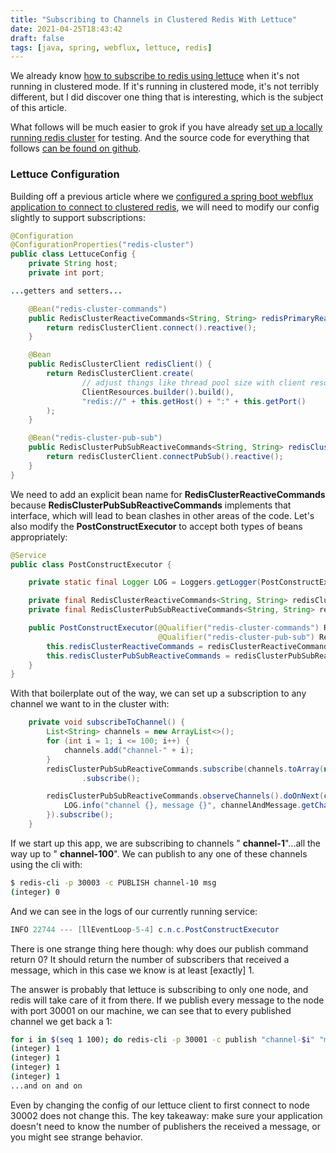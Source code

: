```yaml
---
title: "Subscribing to Channels in Clustered Redis With Lettuce"
date: 2021-04-25T18:43:42
draft: false
tags: [java, spring, webflux, lettuce, redis]
---
```


We already know [how to subscribe to redis using lettuce](https://nickolasfisher.com/blog/Subscribing-to-Redis-Channels-with-Java-Spring-Boot-and-Lettuce) when it's not running in clustered mode. If it's running in clustered mode, it's not terribly different, but I did discover one thing that is interesting, which is the subject of this article.

What follows will be much easier to grok if you have already [set up a locally running redis cluster](https://nickolasfisher.com/blog/Bootstrap-a-Local-Sharded-Redis-Cluster-in-Five-Minutes) for testing. And the source code for everything that follows [can be found on github](https://github.com/nfisher23/reactive-programming-webflux).

### Lettuce Configuration

Building off a previous article where we [configured a spring boot webflux application to connect to clustered redis](https://nickolasfisher.com/blog/Configuring-LettuceWebflux-to-work-with-Clustered-Redis), we will need to modify our config slightly to support subscriptions:

```java
@Configuration
@ConfigurationProperties("redis-cluster")
public class LettuceConfig {
    private String host;
    private int port;

...getters and setters...

    @Bean("redis-cluster-commands")
    public RedisClusterReactiveCommands<String, String> redisPrimaryReactiveCommands(RedisClusterClient redisClusterClient) {
        return redisClusterClient.connect().reactive();
    }

    @Bean
    public RedisClusterClient redisClient() {
        return RedisClusterClient.create(
                // adjust things like thread pool size with client resources
                ClientResources.builder().build(),
                "redis://" + this.getHost() + ":" + this.getPort()
        );
    }

    @Bean("redis-cluster-pub-sub")
    public RedisClusterPubSubReactiveCommands<String, String> redisClusterPubSub(RedisClusterClient redisClusterClient) {
        return redisClusterClient.connectPubSub().reactive();
    }
}

```

We need to add an explicit bean name for **RedisClusterReactiveCommands** because **RedisClusterPubSubReactiveCommands** implements that interface, which will lead to bean clashes in other areas of the code. Let's also modify the **PostConstructExecutor** to accept both types of beans appropriately:

```java
@Service
public class PostConstructExecutor {

    private static final Logger LOG = Loggers.getLogger(PostConstructExecutor.class);

    private final RedisClusterReactiveCommands<String, String> redisClusterReactiveCommands;
    private final RedisClusterPubSubReactiveCommands<String, String> redisClusterPubSubReactiveCommands;

    public PostConstructExecutor(@Qualifier("redis-cluster-commands") RedisClusterReactiveCommands<String, String> redisClusterReactiveCommands,
                                 @Qualifier("redis-cluster-pub-sub") RedisClusterPubSubReactiveCommands<String, String> redisClusterPubSubReactiveCommands) {
        this.redisClusterReactiveCommands = redisClusterReactiveCommands;
        this.redisClusterPubSubReactiveCommands = redisClusterPubSubReactiveCommands;
    }
}

```

With that boilerplate out of the way, we can set up a subscription to any channel we want to in the cluster with:

```java
    private void subscribeToChannel() {
        List<String> channels = new ArrayList<>();
        for (int i = 1; i <= 100; i++) {
            channels.add("channel-" + i);
        }
        redisClusterPubSubReactiveCommands.subscribe(channels.toArray(new String[0]))
                .subscribe();

        redisClusterPubSubReactiveCommands.observeChannels().doOnNext(channelAndMessage -> {
            LOG.info("channel {}, message {}", channelAndMessage.getChannel(), channelAndMessage.getMessage());
        }).subscribe();
    }

```

If we start up this app, we are subscribing to channels " **channel-1**"...all the way up to " **channel-100**". We can publish to any one of these channels using the cli with:

```bash
$ redis-cli -p 30003 -c PUBLISH channel-10 msg
(integer) 0

```

And we can see in the logs of our currently running service:

```java
INFO 22744 --- [llEventLoop-5-4] c.n.c.PostConstructExecutor              : channel channel-10, message msg

```

There is one strange thing here though: why does our publish command return 0? It should return the number of subscribers that received a message, which in this case we know is at least \[exactly\] 1.

The answer is probably that lettuce is subscribing to only one node, and redis will take care of it from there. If we publish every message to the node with port 30001 on our machine, we can see that to every published channel we get back a 1:

```bash
for i in $(seq 1 100); do redis-cli -p 30001 -c publish "channel-$i" "message-$i"; done
(integer) 1
(integer) 1
(integer) 1
(integer) 1
...and on and on

```

Even by changing the config of our lettuce client to first connect to node 30002 does not change this. The key takeaway: make sure your application doesn't need to know the number of publishers the received a message, or you might see strange behavior.
